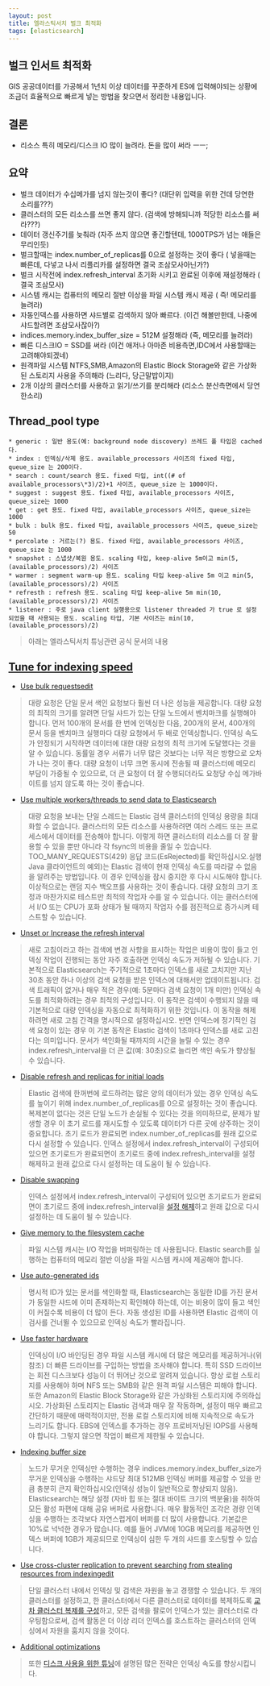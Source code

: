 ```yaml
---
layout: post
title: 엘라스틱서치 벌크 최적화
tags: [elasticsearch]
---
```


## 벌크 인서트 최적화

GIS 공공데이터를 가공해서 1년치 이상 데이터를 꾸준하게 ES에 입력해야되는 상황에 조금더 효율적으로 빠르게 넣는 방법을 찾으면서 정리한 내용입니다. 

## 결론

- 리소스 특히 메모리/디스크 IO 많이 늘려라. 돈을 많이 써라 ㅡㅡ;

## 요약

- 벌크 데이터가 수십메가를 넘지 않는것이 좋다? (대단위 입력을 위한 건데 당연한 소리를???)
- 클러스터의 모든 리소스를 쓰면 좋지 않다. (검색에 방해되니까 적당한 리소스를 써라???)
- 데이터 갱신주기를 늦춰라 (자주 쓰지 않으면 좋긴할텐데, 1000TPS가 넘는 애들은 무리인듯)
- 벌크할때는 index.number_of_replicas를 0으로 설정하는 것이 좋다 ( 넣을때는 빠른데, 다넣고 나서 리플리카를 설정하면 결국 조삼모사아닌가?)
- 벌크 시작전에 index.refresh_interval 초기화 시키고 완료된 이후에 재설정해라 ( 결국 조삼모사)
- 시스템 캐시는 컴퓨터의 메모리 절반 이상을 파일 시스템 캐시 제공 ( 즉! 메모리를 늘려라)
- 자동인덱스를 사용하면 샤드별로 검색하지 않아 빠르다. (이건 해볼만한데, 나중에 샤드할려면 조삼모사잖아?)
- indices.memory.index_buffer_size = 512M 설정해라 (즉, 메모리를 늘려라)
- 빠른 디스크IO = SSD를 써라 (이건 애저나 아마존 비용측면,IDC에서 사용할때는 고려해야되겠네)
- 원격파일 시스템 NTFS,SMB,Amazon의 Elastic Block Storage와 같은 가상화된 스토리지 사용을 주의해라 (느리다, 당근말밥이지)
- 2개 이상의 클러스터를 사용하고 읽기/쓰기를 분리해라 (리소스 분산측면에서 당연한소리)

## Thread_pool type

	* generic : 일반 용도(예: background node discovery) 쓰레드 풀 타입은 cached 다.
	* index : 인덱싱/삭제 용도. available_processors 사이즈의 fixed 타입, queue_size 는 200이다.
	* search : count/search 용도. fixed 타입, int((# of available_processors\*3)/2)+1 사이즈, queue_size 는 1000이다.
	* suggest : suggest 용도. fixed 타입, available_processors 사이즈, queue_size는 1000
	* get : get 용도. fixed 타입, available_processors 사이즈, queue_size는 1000
	* bulk : bulk 용도. fixed 타입, available_processors 사이즈, queue_size는 50
	* percolate : 거르는(?) 용도. fixed 타입, available_processors 사이즈, queue_size 는 1000
	* snapshot : 스냅샷/복원 용도. scaling 타입, keep-alive 5m이고 min(5, (available_processors)/2) 사이즈
	* warmer : segment warm-up 용도. scaling 타입 keep-alive 5m 이고 min(5, (available_processors)/2) 사이즈
	* refresth : refresh 용도. scaling 타입 keep-alive 5m min(10, (available_processors)/2) 사이즈
	* listener : 주로 java client 실행용으로 listener threaded 가 true 로 설정 되었을 때 사용되는 용도. scaling 타입, 기본 사이즈는 min(10, (available_processors)/2)

> 아래는 엘라스틱서치 튜닝관련 공식 문서의 내용

## [Tune for indexing speed](https://www.elastic.co/guide/en/elasticsearch/reference/current/tune-for-indexing-speed.html) 

- [Use bulk requestsedit](https://www.elastic.co/guide/en/elasticsearch/reference/current/tune-for-indexing-speed.html#_use_bulk_requests)

> 대량 요청은 단일 문서 색인 요청보다 훨씬 더 나은 성능을 제공합니다. 대량 요청의 최적의 크기를 알려면 단일 샤드가 있는 단일 노드에서 벤치마크를 실행해야 합니다. 먼저 100개의 문서를 한 번에 인덱싱한 다음, 200개의 문서, 400개의 문서 등을 벤치마크 실행마다 대량 요청에서 두 배로 인덱싱합니다. 인덱싱 속도가 안정되기 시작하면 데이터에 대한 대량 요청의 최적 크기에 도달했다는 것을 알 수 있습니다. 동률일 경우 서류가 너무 많은 것보다는 너무 적은 방향으로 오차가 나는 것이 좋다. 대량 요청이 너무 크면 동시에 전송될 때 클러스터에 메모리 부담이 가중될 수 있으므로, 더 큰 요청이 더 잘 수행되더라도 요청당 수십 메가바이트를 넘지 않도록 하는 것이 좋습니다.

- [Use multiple workers/threads to send data to Elasticsearch](https://www.elastic.co/guide/en/elasticsearch/reference/current/tune-for-indexing-speed.html#multiple-workers-threads)

> 대량 요청을 보내는 단일 스레드는 Elastic 검색 클러스터의 인덱싱 용량을 최대화할 수 없습니다. 클러스터의 모든 리소스를 사용하려면 여러 스레드 또는 프로세스에서 데이터를 전송해야 합니다. 이렇게 하면 클러스터의 리소스를 더 잘 활용할 수 있을 뿐만 아니라 각 fsync의 비용을 줄일 수 있습니다. TOO_MANY_REQUESTS(429) 응답 코드(EsRejected)를 확인하십시오.실행Java 클라이언트의 예외)는 Elastic 검색이 현재 인덱싱 속도를 따라갈 수 없음을 알려주는 방법입니다. 이 경우 인덱싱을 잠시 중지한 후 다시 시도해야 합니다. 이상적으로는 랜덤 지수 백오프를 사용하는 것이 좋습니다. 대량 요청의 크기 조정과 마찬가지로 테스트만 최적의 작업자 수를 알 수 있습니다. 이는 클러스터에서 I/O 또는 CPU가 포화 상태가 될 때까지 작업자 수를 점진적으로 증가시켜 테스트할 수 있습니다.

- [Unset or Increase the refresh interval](https://www.elastic.co/guide/en/elasticsearch/reference/current/tune-for-indexing-speed.html#_unset_or_increase_the_refresh_interval)

> 새로 고침이라고 하는 검색에 변경 사항을 표시하는 작업은 비용이 많이 들고 인덱싱 작업이 진행되는 동안 자주 호출하면 인덱싱 속도가 저하될 수 있습니다.
> 기본적으로 Elasticsearch는 주기적으로 1초마다 인덱스를 새로 고치지만 지난 30초 동안 하나 이상의 검색 요청을 받은 인덱스에 대해서만 업데이트됩니다.
> 검색 트래픽이 없거나 매우 적은 경우(예: 5분마다 검색 요청이 1개 미만) 인덱싱 속도를 최적화하려는 경우 최적의 구성입니다. 이 동작은 검색이 수행되지 않을 때 기본적으로 대량 인덱싱을 자동으로 최적화하기 위한 것입니다. 이 동작을 해제하려면 새로 고침 간격을 명시적으로 설정하십시오.
> 반면 인덱스에 정기적인 검색 요청이 있는 경우 이 기본 동작은 Elastic 검색이 1초마다 인덱스를 새로 고친다는 의미입니다. 문서가 색인화될 때까지의 시간을 늘릴 수 있는 경우 index.refresh_interval을 더 큰 값(예: 30초)으로 늘리면 색인 속도가 향상될 수 있습니다.

- [Disable refresh and replicas for initial loads](https://www.elastic.co/guide/en/elasticsearch/reference/current/tune-for-indexing-speed.html#_disable_replicas_for_initial_loads)

> Elastic 검색에 한꺼번에 로드하려는 많은 양의 데이터가 있는 경우 인덱싱 속도를 높이기 위해 index.number_of_replicas를 0으로 설정하는 것이 좋습니다. 복제본이 없다는 것은 단일 노드가 손실될 수 있다는 것을 의미하므로, 문제가 발생할 경우 이 초기 로드를 재시도할 수 있도록 데이터가 다른 곳에 상주하는 것이 중요합니다. 초기 로드가 완료되면 index.number_of_replicas를 원래 값으로 다시 설정할 수 있습니다.
> 인덱스 설정에서 index.refresh_interval이 구성되어 있으면 초기로드가 완료되면이 초기로드 중에 index.refresh_interval을 설정 해제하고 원래 값으로 다시 설정하는 데 도움이 될 수 있습니다.

- [Disable swapping](https://www.elastic.co/guide/en/elasticsearch/reference/current/tune-for-indexing-speed.html#_disable_swapping_2)

> 인덱스 설정에서 index.refresh_interval이 구성되어 있으면 초기로드가 완료되면이 초기로드 중에 index.refresh_interval을 [설정 해제](https://www.elastic.co/guide/en/elasticsearch/reference/current/setup-configuration-memory.html)하고 원래 값으로 다시 설정하는 데 도움이 될 수 있습니다.

- [Give memory to the filesystem cache](https://www.elastic.co/guide/en/elasticsearch/reference/current/tune-for-indexing-speed.html#_give_memory_to_the_filesystem_cache)

> 파일 시스템 캐시는 I/O 작업을 버퍼링하는 데 사용됩니다. Elastic search를 실행하는 컴퓨터의 메모리 절반 이상을 파일 시스템 캐시에 제공해야 합니다.

- [Use auto-generated ids](https://www.elastic.co/guide/en/elasticsearch/reference/current/tune-for-indexing-speed.html#_use_auto_generated_ids)

> 명시적 ID가 있는 문서를 색인화할 때, Elasticsearch는 동일한 ID를 가진 문서가 동일한 샤드에 이미 존재하는지 확인해야 하는데, 이는 비용이 많이 들고 색인이 커질수록 비용이 더 많이 든다. 자동 생성된 ID를 사용하면 Elastic 검색이 이 검사를 건너뛸 수 있으므로 인덱싱 속도가 빨라집니다.

- [Use faster hardware](https://www.elastic.co/guide/en/elasticsearch/reference/current/tune-for-indexing-speed.html#_use_faster_hardware)

> 인덱싱이 I/O 바인딩된 경우 파일 시스템 캐시에 더 많은 메모리를 제공하거나(위 참조) 더 빠른 드라이브를 구입하는 방법을 조사해야 합니다. 특히 SSD 드라이브는 회전 디스크보다 성능이 더 뛰어난 것으로 알려져 있습니다. 항상 로컬 스토리지를 사용해야 하며 NFS 또는 SMB와 같은 원격 파일 시스템은 피해야 합니다. 또한 Amazon의 Elastic Block Storage와 같은 가상화된 스토리지에 주의하십시오. 가상화된 스토리지는 Elastic 검색과 매우 잘 작동하며, 설정이 매우 빠르고 간단하기 때문에 매력적이지만, 전용 로컬 스토리지에 비해 지속적으로 속도가 느리기도 합니다. EBS에 인덱스를 추가하는 경우 프로비저닝된 IOPS를 사용해야 합니다. 그렇지 않으면 작업이 빠르게 제한될 수 있습니다.

- [Indexing buffer size](https://www.elastic.co/guide/en/elasticsearch/reference/current/tune-for-indexing-speed.html#_indexing_buffer_size)

> 노드가 무거운 인덱싱만 수행하는 경우 indices.memory.index_buffer_size가 무거운 인덱싱을 수행하는 샤드당 최대 512MB 인덱싱 버퍼를 제공할 수 있을 만큼 충분히 큰지 확인하십시오(인덱싱 성능이 일반적으로 향상되지 않음). Elasticsearch는 해당 설정 (자바 힙 또는 절대 바이트 크기의 백분율)을 취하여 모든 활성 파편에 대해 공유 버퍼로 사용합니다. 매우 활동적인 조각은 경량 인덱싱을 수행하는 조각보다 자연스럽게이 버퍼를 더 많이 사용합니다.
> 기본값은 10%로 넉넉한 경우가 많습니다. 예를 들어 JVM에 10GB 메모리를 제공하면 인덱스 버퍼에 1GB가 제공되므로 인덱싱이 심한 두 개의 샤드를 호스팅할 수 있습니다.

- [Use cross-cluster replication to prevent searching from stealing resources from indexingedit](https://www.elastic.co/guide/en/elasticsearch/reference/current/tune-for-indexing-speed.html#_use_cross_cluster_replication_to_prevent_searching_from_stealing_resources_from_indexing)

> 단일 클러스터 내에서 인덱싱 및 검색은 자원을 놓고 경쟁할 수 있습니다. 두 개의 클러스터를 설정하고, 한 클러스터에서 다른 클러스터로 데이터를 복제하도록 [교차 클러스터 복제를 구성](https://www.elastic.co/guide/en/elasticsearch/reference/current/xpack-ccr.html)하고, 모든 검색을 팔로어 인덱스가 있는 클러스터로 라우팅함으로써, 검색 활동은 더 이상 리더 인덱스를 호스트하는 클러스터의 인덱싱에서 자원을 훔치지 않을 것이다.


- [Additional optimizations](https://www.elastic.co/guide/en/elasticsearch/reference/current/tune-for-indexing-speed.html#_additional_optimizations)

> 또한 [디스크 사용을 위한 튜닝](https://www.elastic.co/guide/en/elasticsearch/reference/current/tune-for-disk-usage.html)에 설명된 많은 전략은 인덱싱 속도를 향상시킵니다.

